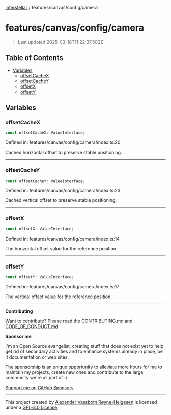 [interstellar](../../../README.md) / features/canvas/config/camera

# features/canvas/config/camera

> Last updated 2025-03-18T11:22:37.502Z

## Table of Contents

- [Variables](#variables)
  - [offsetCacheX](#offsetcachex)
  - [offsetCacheY](#offsetcachey)
  - [offsetX](#offsetx)
  - [offsetY](#offsety)

## Variables

### offsetCacheX

```ts
const offsetCacheX: ValueInterface;
```

Defined in: features/canvas/config/camera/index.ts:20

Cached horizontal offset to preserve stable positioning.

---

### offsetCacheY

```ts
const offsetCacheY: ValueInterface;
```

Defined in: features/canvas/config/camera/index.ts:23

Cached vertical offset to preserve stable positioning.

---

### offsetX

```ts
const offsetX: ValueInterface;
```

Defined in: features/canvas/config/camera/index.ts:14

The horizontal offset value for the reference position.

---

### offsetY

```ts
const offsetY: ValueInterface;
```

Defined in: features/canvas/config/camera/index.ts:17

The vertical offset value for the reference position.

---

**Contributing**

Want to contribute? Please read the
[CONTRIBUTING.md](https://github.com/phun-ky/interstellar/blob/main/CONTRIBUTING.md)
and
[CODE_OF_CONDUCT.md](https://github.com/phun-ky/interstellar/blob/main/CODE_OF_CONDUCT.md)

**Sponsor me**

I'm an Open Source evangelist, creating stuff that does not exist yet to help
get rid of secondary activities and to enhance systems already in place, be it
documentation or web sites.

The sponsorship is an unique opportunity to alleviate more hours for me to
maintain my projects, create new ones and contribute to the large community
we're all part of :)

[Support me on GitHub Sponsors](https://github.com/sponsors/phun-ky).

---

This project created by [Alexander Vassbotn Røyne-Helgesen](http://phun-ky.net)
is licensed under a
[GPL-3.0 License](https://choosealicense.com/licenses/gpl-3.0/).
